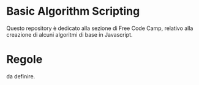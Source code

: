 # Basic Algorithm Scripting

Questo repository è dedicato alla sezione di Free Code Camp, relativo alla creazione di alcuni algoritmi di base in Javascript.

# Regole

da definire.